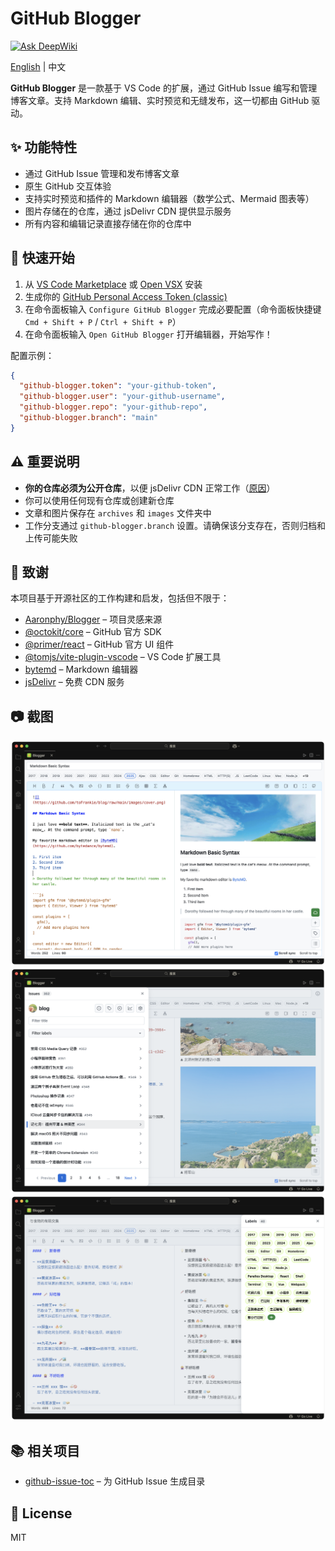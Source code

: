 # GitHub Blogger

[![Ask DeepWiki](https://deepwiki.com/badge.svg)](https://deepwiki.com/tofrankie/github-blogger)

[English](README.md) | 中文

**GitHub Blogger** 是一款基于 VS Code 的扩展，通过 GitHub Issue 编写和管理博客文章。支持 Markdown 编辑、实时预览和无缝发布，这一切都由 GitHub 驱动。

## ✨ 功能特性

- 通过 GitHub Issue 管理和发布博客文章
- 原生 GitHub 交互体验
- 支持实时预览和插件的 Markdown 编辑器（数学公式、Mermaid 图表等）
- 图片存储在的仓库，通过 jsDelivr CDN 提供显示服务
- 所有内容和编辑记录直接存储在你的仓库中

## 🚀 快速开始

1. 从 [VS Code Marketplace](https://marketplace.visualstudio.com/items?itemName=Frankie.github-blogger) 或 [Open VSX](https://open-vsx.org/extension/frankie/github-blogger) 安装
2. 生成你的 [GitHub Personal Access Token (classic)](https://github.com/settings/tokens)
3. 在命令面板输入 `Configure GitHub Blogger` 完成必要配置（命令面板快捷键 `Cmd + Shift + P` / `Ctrl + Shift + P`）
4. 在命令面板输入 `Open GitHub Blogger` 打开编辑器，开始写作！

配置示例：

```json
{
  "github-blogger.token": "your-github-token",
  "github-blogger.user": "your-github-username",
  "github-blogger.repo": "your-github-repo",
  "github-blogger.branch": "main"
}
```

## ⚠️ 重要说明

- **你的仓库必须为公开仓库**，以便 jsDelivr CDN 正常工作（[原因](https://github.com/jsdelivr/jsdelivr/issues/18243#issuecomment-857512289)）
- 你可以使用任何现有仓库或创建新仓库
- 文章和图片保存在 `archives` 和 `images` 文件夹中
- 工作分支通过 `github-blogger.branch` 设置。请确保该分支存在，否则归档和上传可能失败

## 🙏 致谢

本项目基于开源社区的工作构建和启发，包括但不限于：

- [Aaronphy/Blogger](https://github.com/Aaronphy/Blogger) – 项目灵感来源
- [@octokit/core](https://github.com/octokit/core.js) – GitHub 官方 SDK
- [@primer/react](https://primer.style/react) – GitHub 官方 UI 组件
- [@tomjs/vite-plugin-vscode](https://github.com/tomjs/vite-plugin-vscode) – VS Code 扩展工具
- [bytemd](https://github.com/bytedance/bytemd) – Markdown 编辑器
- [jsDelivr](https://www.jsdelivr.com/?docs=gh) – 免费 CDN 服务

## 📷 截图

![](./images/screenshot-1.png) ![](./images/screenshot-2.png) ![](./images/screenshot-3.png)

## 📚 相关项目

- [github-issue-toc](https://github.com/tofrankie/github-issue-toc) – 为 GitHub Issue 生成目录

## 📝 License

MIT
